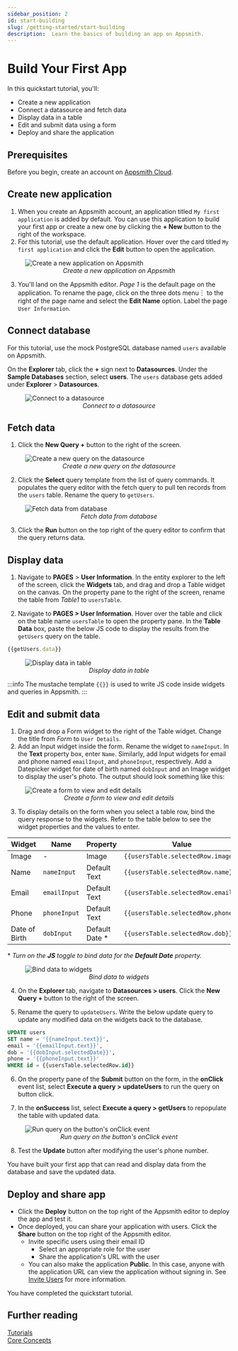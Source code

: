 ```yaml
---
sidebar_position: 2
id: start-building
slug: /getting-started/start-building
description:  Learn the basics of building an app on Appsmith.
---
```

# Build Your First App

In this quickstart tutorial, you'll:

* Create a new application
* Connect a datasource and fetch data 
* Display data in a table
* Edit and submit data using a form
* Deploy and share the application

## Prerequisites

Before you begin, create an account on [Appsmith Cloud](https://app.appsmith.com/).

## Create new application

1. When you create an Appsmith account, an application titled `My first application` is added by default. You can use this application to build your first app or create a new one by clicking the **+ New** button to the right of the workspace.
2. For this tutorial, use the default application. Hover over the card titled `My first application` and click the **Edit** button to open the application.

<figure>
  <img src="/img/create-new-app.png" style= {{width:"100%", height:"auto"}} alt="Create a new application on Appsmith"/>
  <figcaption align = "center"><i>Create a new application on Appsmith</i></figcaption>
</figure>

3. You'll land on the Appsmith editor. *Page 1* is the default page on the application. To rename the page, click on the three dots menu︙ to the right of the page name and select the **Edit Name** option. Label the page `User Information`.

## Connect database

For this tutorial, use the mock PostgreSQL database named `users` available on Appsmith.

On the **Explorer** tab, click the **+** sign next to **Datasources**. Under the **Sample Databases** section, select **users**. The `users` database gets added under **Explorer** > **Datasources**.

<figure>
  <img src="/img/Add_Datasource.png" style= {{width:"100%", height:"auto"}} alt="Connect to a datasource"/>
  <figcaption align = "center"><i>Connect to a datasource</i></figcaption>
</figure>

## Fetch data

1. Click the **New Query +** button to the right of the screen.

<figure>
  <img src="/img/create-new-query.png" style= {{width:"100%", height:"auto"}} alt="Create a new query on the datasource"/>
  <figcaption align = "center"><i>Create a new query on the datasource</i></figcaption>
</figure>

2. Click the **Select** query template from the list of query commands. It populates the query editor with the fetch query to pull ten records from the `users` table. Rename the query to `getUsers`.

<figure>
  <img src="/img/fetch-data-query.png" style= {{width:"100%", height:"auto"}} alt="Fetch data from database"/>
  <figcaption align = "center"><i>Fetch data from database</i></figcaption>
</figure>

3. Click the **Run** button on the top right of the query editor to confirm that the query returns data.

## Display data

1. Navigate to **PAGES** > **User Information**. In the entity explorer to the left of the screen, click the **Widgets** tab, and drag and drop a Table widget on the canvas. On the property pane to the right of the screen, rename the table from *Table1* to `usersTable`.

2. Navigate to **PAGES > User Information**. Hover over the table and click on the table name `usersTable` to open the property pane. In the **Table Data** box, paste the below JS code to display the results from the `getUsers` query on the table.

  ```javascript
  {{getUsers.data}}
  ```

<figure>
  <img src="/img/display-data-in-table.png" style= {{width:"100%", height:"auto"}} alt="Display data in table"/>
  <figcaption align = "center"><i>Display data in table</i></figcaption>
</figure>


:::info
The mustache template `{{}}` is used to write JS code inside widgets and queries in Appsmith.
:::

## Edit and submit data

1. Drag and drop a Form widget to the right of the Table widget. Change the title from *Form* to `User Details`.
2. Add an Input widget inside the form. Rename the widget to `nameInput`. In the **Text** property box, enter `Name`. Similarly, add Input widgets for email and phone named `emailInput`, and `phoneInput`, respectively. Add a Datepicker widget for date of birth named `dobInput` and an Image widget to display the user's photo. The output should look something like this:

<figure>
  <img src="/img/form-to-edit-details.png" style= {{width:"100%", height:"auto"}} alt="Create a form to view and edit details"/>
  <figcaption align = "center"><i>Create a form to view and edit details</i></figcaption>
</figure>

3. To display details on the form when you select a table row, bind the query response to the widgets. Refer to the table below to see the widget properties and the values to enter.

  | Widget | Name       | Property                                          | Value                              |
  | ------ | ---------- | ------------------------------------------------- | ---------------------------------- |
  | Image  | -          | Image                                             | ```{{usersTable.selectedRow.image}}``` |
  | Name   | `nameInput`  | Default Text                                      | ```{{usersTable.selectedRow.name}}```  |
  | Email  | `emailInput` | Default Text                                      | ```{{usersTable.selectedRow.email}}``` |
  | Phone  | `phoneInput` | Default Text                                      | ```{{usersTable.selectedRow.phone}}``` |
  | Date of Birth    | `dobInput`   | Default Date *                                    | ```{{usersTable.selectedRow.dob}}``` |

  \* <i>Turn on the <b>JS</b> toggle to bind data for the <b>Default Date</b> property.</i>

<figure>
  <img src="/img/bind-data-to-widgets.png" style= {{width:"100%", height:"auto"}} alt="Bind data to widgets"/>
  <figcaption align = "center"><i>Bind data to widgets</i></figcaption>
</figure>

4. On the **Explorer** tab, navigate to **Datasources > users**. Click the **New Query +** button to the right of the screen.

5. Rename the query to `updateUsers`. Write the below update query to update any modified data on the widgets back to the database.

  ```sql
  UPDATE users 
  SET name = '{{nameInput.text}}', 
  email = '{{emailInput.text}}', 
  dob = '{{dobInput.selectedDate}}', 
  phone = '{{phoneInput.text}}' 
  WHERE id = {{usersTable.selectedRow.id}} 
  ```

6. On the property pane of the **Submit** button on the form, in the **onClick** event list, select **Execute a query > updateUsers** to run the query on button click. 

7. In the **onSuccess** list, select **Execute a query > getUsers** to repopulate the table with updated data.

<figure>
  <img src="/img/run-query-on-click-event.png" style= {{width:"100%", height:"auto"}} alt="Run query on the button's onClick event"/>
  <figcaption align = "center"><i>Run query on the button's onClick event</i></figcaption>
</figure>

8. Test the **Update** button after modifying the user's phone number.

You have built your first app that can read and display data from the database and save the updated data.

## Deploy and share app

* Click the **Deploy** button on the top right of the Appsmith editor to deploy the app and test it.
* Once deployed, you can share your application with users. Click the **Share** button on the top right of the Appsmith editor.
  * Invite specific users using their email ID
    * Select an appropriate role for the user
    * Share the application's URL with the user
  * You can also make the application **Public**. In this case, anyone with the application URL can view the application without signing in. See [Invite Users](/advanced-concepts/invite-users) for more information.

You have completed the quickstart tutorial.

## Further reading

[Tutorials](/learning-and-resources/tutorials)<br />
[Core Concepts](/core-concepts/connecting-to-data-sources)

